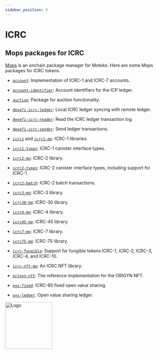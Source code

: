 ```yaml
---
sidebar_position: 5
---
```


# ICRC

## Mops packages for ICRC

[Mops](https://mops.one/) is an onchain package manager for Motoko. Here are some Mops packages for ICRC tokens:

- [`account`](https://mops.one/account): Implementation of ICRC-1 and ICRC-7 accounts.

- [`account-identifier`](https://mops.one/account-identifier): Account identifiers for the ICP ledger.

- [`auction`](https://mops.one/auction): Package for auction functionality.

- [`devefi-icrc-ledger`](https://mops.one/devefi-icrc-ledger): Local ICRC ledger syncing with remote ledger.

- [`devefi-icrc-reader`](https://mops.one/devefi-icrc-reader): Read the ICRC ledger transaction log.

- [`devefi-icrc-sender`](https://mops.one/devefi-icrc-sender): Send ledger transactions.

- [`icrc1`](https://mops.one/icrc1) and [`icrc1-mo`](https://mops.one/icrc1-mo): ICRC-1 libraries.

- [`icrc1-types`](https://mops.one/icrc1-types): ICRC-1 canister interface types.

- [`icrc2-mo`](https://mops.one/icrc2-mo): ICRC-2 library.

- [`icrc2-types`](https://mops.one/icrc2-types): ICRC-2 canister interface types, including support for ICRC-1.

- [`icrc2-batch`](https://mops.one/icrc2-batch): ICRC-2 batch transactions.

- [`icrc3-mo`](https://mops.one/icrc3-mo): ICRC-3 library.

- [`icrc30-mo`](https://mops.one/icrc30-mo): ICRC-30 library.

- [`icrc4-mo`](https://mops.one/icrc4-mo): ICRC-4 library.

- [`icrc45-mo`](https://mops.one/icrc45): ICRC-45 library.

- [`icrc7-mo`](https://mops.one/icrc7-mo): ICRC-7 library.

- [`icrc75-mo`](https://mops.one/icrc75-mo): ICRC-75 library.

- [`icrc-fungible`](https://mops.one/icrc-fungible): Support for fungible tokens ICRC-1, ICRC-2, ICRC-3, ICRC-4, and ICRC-10.

- [`icrc-nft-mo`](https://mops.one/icrc-nft-mo): An ICRC NFT library.

- [`origyn-nft`](https://mops.one/origyn-nft): The reference implementation for the ORIGYN NFT.

- [`ovs-fixed`](https://mops.one/ovs-fixed): ICRC-85 fixed open value sharing.

- [`ovs-ledger`](https://mops.one/ovs-ledger): Open value sharing ledger.

<img src="https://github.com/user-attachments/assets/844ca364-4d71-42b3-aaec-4a6c3509ee2e" alt="Logo" width="150" height="150" />
